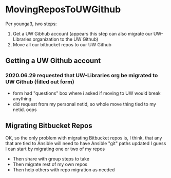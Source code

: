 # MovingReposToUWGithub

Per younga3, two steps:

1. Get a UW Gibhub account (appears this step can also migrate our UW-Libraries organization to the UW Github)
1. Move all our bitbucket repos to our UW Github

## Getting a UW Github account
### 2020.06.29 requested that UW-Libraries org be migrated to UW Github (filled out form)
* form had "questions" box where i asked if moving to UW would break anything
* did request from my personal netid, so whole move thing tied to my netid. oops

## Migrating Bitbucket Repos
OK, so the only problem with migrating Bitbucket repos is, I think, that any that are tied to Ansible will need to have Ansible "git" paths updated
I guess I can start by migrating one or two of my repos
* Then share with group steps to take
* Then migrate rest of my own repos
* Then help others with repo migration as needed

